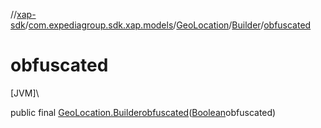 //[xap-sdk](../../../../index.md)/[com.expediagroup.sdk.xap.models](../../index.md)/[GeoLocation](../index.md)/[Builder](index.md)/[obfuscated](obfuscated.md)

# obfuscated

[JVM]\

public final [GeoLocation.Builder](index.md)[obfuscated](obfuscated.md)([Boolean](https://docs.oracle.com/javase/8/docs/api/java/lang/Boolean.html)obfuscated)
